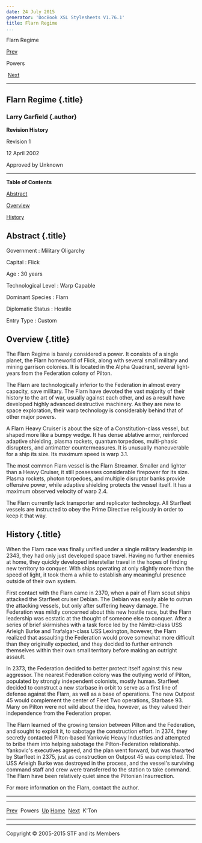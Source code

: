 ```yaml
---
date: 24 July 2015
generator: 'DocBook XSL Stylesheets V1.76.1'
title: Flarn Regime
...
```


Flarn Regime

[Prev](powers.html) 

Powers

 [Next](power-kton.html)

* * * * *

Flarn Regime {.title}
------------

### Larry Garfield {.author}

**Revision History**

Revision 1

12 April 2002

Approved by Unknown

* * * * *

**Table of Contents**

[Abstract](power-flarn.html#idp140478694787776)

[Overview](power-flarn.html#idp140478694799136)

[History](power-flarn.html#idp140478694803504)

Abstract {.title}
--------

 Government 
:   Military Oligarchy

 Capital 
:   Flick

 Age 
:   30 years

 Technological Level 
:   Warp Capable

 Dominant Species 
:   Flarn

 Diplomatic Status 
:   Hostile

 Entry Type 
:   Custom

Overview {.title}
--------

The Flarn Regime is barely considered a power. It consists of a single
planet, the Flarn homeworld of Flick, along with several small military
and mining garrison colonies. It is located in the Alpha Quadrant,
several light-years from the Federation colony of Pilton.

The Flarn are technologically inferior to the Federation in almost every
capacity, save military. The Flarn have devoted the vast majority of
their history to the art of war, usually against each other, and as a
result have developed highly advanced destructive machinery. As they are
new to space exploration, their warp technology is considerably behind
that of other major powers.

A Flarn Heavy Cruiser is about the size of a Constitution-class vessel,
but shaped more like a bumpy wedge. It has dense ablative armor,
reinforced adaptive shielding, plasma rockets, quantum torpedoes,
multi-phasic disrupters, and antimatter countermeasures. It is unusually
maneuverable for a ship its size. Its maximum speed is warp 3.1.

The most common Flarn vessel is the Flarn Streamer. Smaller and lighter
than a Heavy Cruiser, it still possesses considerable firepower for its
size. Plasma rockets, photon torpedoes, and multiple disruptor banks
provide offensive power, while adaptive shielding protects the vessel
itself. It has a maximum observed velocity of warp 2.4.

The Flarn currently lack transporter and replicator technology. All
Starfleet vessels are instructed to obey the Prime Directive religiously
in order to keep it that way.

History {.title}
-------

When the Flarn race was finally unified under a single military
leadership in 2343, they had only just developed space travel. Having no
further enemies at home, they quickly developed interstellar travel in
the hopes of finding new territory to conquer. With ships operating at
only slightly more than the speed of light, it took them a while to
establish any meaningful presence outside of their own system.

First contact with the Flarn came in 2370, when a pair of Flarn scout
ships attacked the Starfleet cruiser Debian. The Debian was easily able
to outrun the attacking vessels, but only after suffering heavy damage.
The Federation was mildly concerned about this new hostile race, but the
Flarn leadership was ecstatic at the thought of someone else to conquer.
After a series of brief skirmishes with a task force led by the
Nimitz-class USS Arleigh Burke and Trafalgar-class USS Lexington,
however, the Flarn realized that assaulting the Federation would prove
somewhat more difficult than they originally expected, and they decided
to further entrench themselves within their own small territory before
making an outright assault.

In 2373, the Federation decided to better protect itself against this
new aggressor. The nearest Federation colony was the outlying world of
Pilton, populated by strongly independent colonists, mostly human.
Starfleet decided to construct a new starbase in orbit to serve as a
first line of defense against the Flarn, as well as a base of
operations. The new Outpost 45 would complement the center of Fleet Two
operations, Starbase 93. Many on Pilton were not wild about the idea,
however, as they valued their independence from the Federation proper.

The Flarn learned of the growing tension between Pilton and the
Federation, and sought to exploit it, to sabotage the construction
effort. In 2374, they secretly contacted Pilton-based Yankovic Heavy
Industries and attempted to bribe them into helping sabotage the
Pilton-Federation relationship. Yankovic's executives agreed, and the
plan went forward, but was thwarted by Starfleet in 2375, just as
construction on Outpost 45 was completed. The USS Arleigh Burke was
destroyed in the process, and the vessel's surviving command staff and
crew were transferred to the station to take command. The Flarn have
been relatively quiet since the Piltonian Insurrection.

For more information on the Flarn, contact the author.

* * * * *

  ------------------------ ------------------------ ------------------------
  [Prev](powers.html)      Powers 
  [Up](powers.html)        [Home](../index.html)
   [Next](power-kton.html)  K'Ton
  ------------------------ ------------------------ ------------------------

* * * * *

Copyright © 2005-2015 STF and its Members
